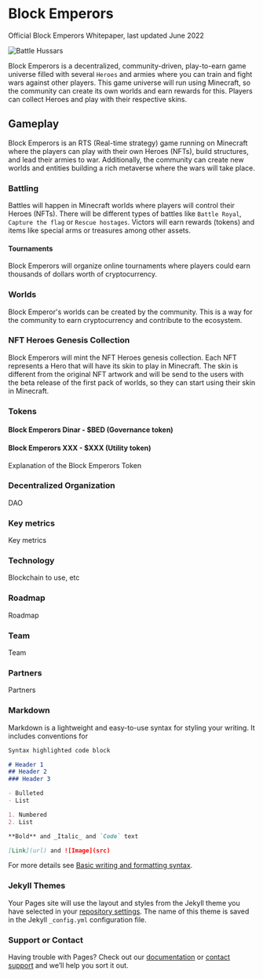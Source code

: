 # Block Emperors

Official Block Emperors Whitepaper, last updated June 2022

![Battle Hussars](https://i.stack.imgur.com/CIbEB.jpg)

Block Emperors is a decentralized, community-driven, play-to-earn game universe filled with several `Heroes` and armies where you can train and fight wars against other players. This game universe will run using Minecraft, so the community can create its own worlds and earn rewards for this. Players can collect Heroes and play with their respective skins.


## Gameplay
Block Emperors is an RTS (Real-time strategy) game running on Minecraft where the players can play with their own Heroes (NFTs), build structures, and lead their armies to war. Additionally, the community can create new worlds and entities building a rich metaverse where the wars will take place.

### Battling
Battles will happen in Minecraft worlds where players will control their Heroes (NFTs). There will be different types of battles like `Battle Royal`, `Capture the flag` or `Rescue hostages`. Victors will earn rewards (tokens) and items like special arms or treasures among other assets.

#### Tournaments
Block Emperors will organize online tournaments where players could earn thousands of dollars worth of cryptocurrency.

### Worlds
Block Emperor's worlds can be created by the community. This is a way for the community to earn cryptocurrency and contribute to the ecosystem.

### NFT Heroes Genesis Collection
Block Emperors will mint the NFT Heroes genesis collection. Each NFT represents a Hero that will have its skin to play in Minecraft. The skin is different from the original NFT artwork and will be send to the users with the beta release of the first pack of worlds, so they can start using their skin in Minecraft.

### Tokens

#### Block Emperors Dinar - $BED (Governance token)

#### Block Emperors XXX - $XXX (Utility token)


Explanation of the Block Emperors Token

### Decentralized Organization

DAO

### Key metrics

Key metrics

### Technology

Blockchain to use, etc

### Roadmap

Roadmap

### Team

Team

### Partners

Partners


### Markdown

Markdown is a lightweight and easy-to-use syntax for styling your writing. It includes conventions for

```markdown
Syntax highlighted code block

# Header 1
## Header 2
### Header 3

- Bulleted
- List

1. Numbered
2. List

**Bold** and _Italic_ and `Code` text

[Link](url) and ![Image](src)
```

For more details see [Basic writing and formatting syntax](https://docs.github.com/en/github/writing-on-github/getting-started-with-writing-and-formatting-on-github/basic-writing-and-formatting-syntax).

### Jekyll Themes

Your Pages site will use the layout and styles from the Jekyll theme you have selected in your [repository settings](https://github.com/ximil-corp/imperialverse/settings/pages). The name of this theme is saved in the Jekyll `_config.yml` configuration file.

### Support or Contact

Having trouble with Pages? Check out our [documentation](https://docs.github.com/categories/github-pages-basics/) or [contact support](https://support.github.com/contact) and we’ll help you sort it out.
